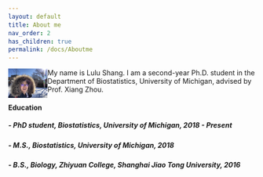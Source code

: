 ```yaml
---
layout: default
title: About me
nav_order: 2
has_children: true
permalink: /docs/Aboutme
---
```


<img align="left" src="/images/headphoto.jpeg" alt="drawing" width="80"/> 
My name is Lulu Shang. I am a second-year Ph.D. student in the Department of Biostatistics, University of Michigan, advised by Prof. Xiang Zhou.


#### Education

##### - PhD student, Biostatistics, University of Michigan, 2018 - Present
##### - M.S., Biostatistics, University of Michigan, 2018
##### - B.S., Biology, Zhiyuan College, Shanghai Jiao Tong University, 2016

